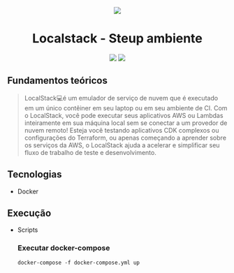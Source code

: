 <div align="center">

![](https://img.shields.io/badge/Status-Em%20Desenvolvimento-orange)
</div>

<div align="center">

# Localstack - Steup ambiente 
![](https://img.shields.io/badge/Autor-Wesley%20Oliveira%20Santos-brightgreen)
![](https://img.shields.io/badge/Container-docker-brightgreen)
</div>

## Fundamentos teóricos

> LocalStack💻é um emulador de serviço de nuvem que é executado em um único contêiner em seu laptop ou em seu ambiente de CI. Com o LocalStack, você pode executar seus aplicativos AWS ou Lambdas inteiramente em sua máquina local sem se conectar a um provedor de nuvem remoto! Esteja você testando aplicativos CDK complexos ou configurações do Terraform, ou apenas começando a aprender sobre os serviços da AWS, o LocalStack ajuda a acelerar e simplificar seu fluxo de trabalho de teste e desenvolvimento.

## Tecnologias
- Docker

## Execução

- Scripts
  ### Executar docker-compose
    ```docker-compose -f docker-compose.yml up```
